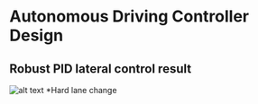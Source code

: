 # Autonomous Driving Controller Design
## Robust PID lateral control result
![alt text](./imgs/lateral_lc.gif) 
*Hard lane change

